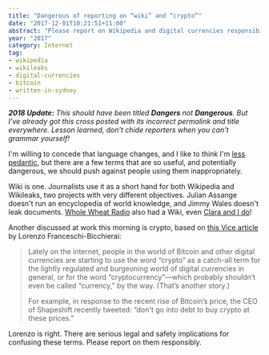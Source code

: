 ```yaml
---
title: "Dangerous of reporting on “wiki” and “crypto”"
date: "2017-12-01T10:21:51+11:00"
abstract: "Please report on Wikipedia and digital currencies responsibility"
year: "2017"
category: Internet
tag:
- wikipedia
- wikileaks
- digital-currencies
- bitcoin
- written-in-sydney
---
```

<p style="font-style:italic"><strong>2018 Update:</strong> This should have been titled <strong>Dangers</strong> not <strong>Dangerous</strong>. But I've already got this cross posted with its incorrect permalink and title everywhere. Lesson learned, don’t chide reporters when you can’t grammar yourself!</p>

I'm willing to concede that language changes, and I like to think I'm [less pedantic], but there are a few terms that are so useful, and potentially dangerous, we should push against people using them inappropriately.

Wiki is one. Journalists use it as a short hand for both Wikipedia and Wikileaks, two projects with very different objectives. Julian Assange doesn't run an encyclopedia of world knowledge, and Jimmy Wales doesn't leak documents. [Whole Wheat Radio] also had a Wiki, even [Clara and I do]!

Another discussed at work this morning is crypto, based on [this Vice article] by Lorenzo Franceschi-Bicchierai:

> Lately on the internet, people in the world of Bitcoin and other digital currencies are starting to use the word “crypto” as a catch-all term for the lightly regulated and burgeoning world of digital currencies in general, or for the word “cryptocurrency”—which probably shouldn’t even be called “currency,” by the way. (That’s another story.)
> 
> For example, in response to the recent rise of Bitcoin’s price, the CEO of Shapeshift recently tweeted: “don't go into debt to buy crypto at these prices.” 

Lorenzo is right. There are serious legal and safety implications for confusing these terms. Please report on them responsibly.

[less pedantic]: http://rubenerd.com/losing-my-mind-loosly/
[this Vice article]: https://motherboard.vice.com/en_us/article/43nk9b/cryptocurrency-are-not-crypto-bitcoin
[Whole Wheat Radio]: https://en.wikipedia.org/wiki/Whole_Wheat_Radio
[Clara and I do]: https://wiki.sasara.moe/

